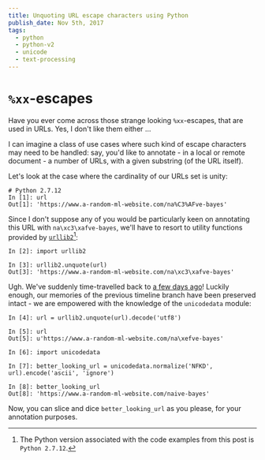 ```yaml
---
title: Unquoting URL escape characters using Python
publish_date: Nov 5th, 2017
tags:
  - python
  - python-v2
  - unicode
  - text-processing
---
```


# `%xx`-escapes

Have you ever come across those strange looking `%xx`-escapes, that are used
in URLs. Yes, I don't like them either ...

I can imagine a class of use cases where such kind of escape characters may
need to be handled: say, you'd like to annotate - in a local or remote document - a number of URLs, with a given substring (of the URL itself).

Let's look at the case where the cardinality of our URLs set is unity:
```ipython
# Python 2.7.12
In [1]: url
Out[1]: 'https://www.a-random-ml-website.com/na%C3%AFve-bayes'
```

Since I don't suppose any of you would be particularly keen on annotating this URL with
`na\xc3\xafve-bayes`, we'll have to resort to utility functions provided by [`urllib2`][urllib2_module][^python_version]:

[^python_version]: The Python version associated with the code examples from this post is `Python 2.7.12`.

```ipython
In [2]: import urllib2

In [3]: urllib2.unquote(url)
Out[3]: 'https://www.a-random-ml-website.com/na\xc3\xafve-bayes'
```

Ugh. We've suddenly time-travelled back to [a few days ago][unicode_representations]!
Luckily enough, our memories of the previous timeline branch have been preserved intact -
we are empowered with the knowledge of the `unicodedata` module:

```ipython
In [4]: url = urllib2.unquote(url).decode('utf8')

In [5]: url
Out[5]: u'https://www.a-random-ml-website.com/na\xefve-bayes'

In [6]: import unicodedata

In [7]: better_looking_url = unicodedata.normalize('NFKD', url).encode('ascii', 'ignore')

In [8]: better_looking_url
Out[8]: 'https://www.a-random-ml-website.com/naive-bayes'

```

Now, you can slice and dice `better_looking_url` as you please, for your annotation purposes.

[unicode_representations]: /converting_unicode_representations_to_ascii_in_python.html
[urllib2_module]: https://docs.python.org/2/library/urllib2.html
